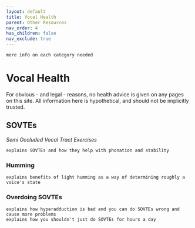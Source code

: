 ```yaml
---
layout: default
title: Vocal Health
parent: Other Resources
nav_order: 4
has_children: false
nav_exclude: true
---
```

```
more info on each category needed
```


# Vocal Health
For obvious - and legal - reasons, no health advice is given on any pages on this site. All information here is hypothetical, and should not be implicitly trusted.


## SOVTEs
_Semi Occluded Vocal Tract Exercises_
```
explains SOVTEs and how they help with phonation and stability
```


### Humming
```
explains benefits of light humming as a way of determining roughly a voice's state
```


### Overdoing SOVTEs
```
explains how hyperadduction is bad and you can do SOVTEs wrong and cause more problems
explains how you shouldn't just do SOVTEs for hours a day
```
